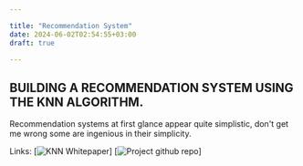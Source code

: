 ```yaml
---

title: "Recommendation System"
date: 2024-06-02T02:54:55+03:00
draft: true

---
```



## BUILDING A RECOMMENDATION SYSTEM USING THE KNN ALGORITHM.
Recommendation systems at first glance appear quite simplistic, don't get me wrong some are ingenious in their simplicity.


Links:
[![KNN Whitepaper](https://www.researchgate.net/publication/2948052_KNN_Model-Based_Approach_in_Classification)]
[![Project github repo](https://github.com/ziggybaz/K-nn)]
